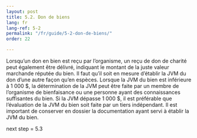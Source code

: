 ```yaml
---
layout: post
title: 5.2. Don de biens
lang: fr
lang-ref: 5-2
permalink: "/fr/guide/5-2-don-de-biens/"
order: 22

---
```

Lorsqu’un don en bien est reçu par l’organisme, un reçu de don de charité peut également être délivré, indiquant le montant de la juste valeur marchande réputée du bien. Il faut qu’il soit en mesure d’établir la JVM du don d’une autre façon qu’en espèces. Lorsque la JVM du bien est inférieure à 1 000 $, la détermination de la JVM peut être faite par un membre de l’organisme de bienfaisance ou une personne ayant des connaissances suffisantes du bien. Si la JVM dépasse 1 000 $, il est préférable que l’évaluation de la JVM du bien soit faite par un tiers indépendant. Il est important de conserver en dossier la documentation ayant servi à établir la JVM du bien.

next step = 5.3